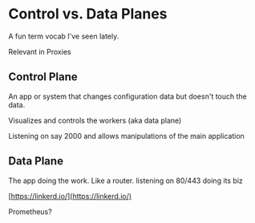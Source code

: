 # Control vs. Data Planes

A fun term vocab I've seen lately.

Relevant in Proxies

## Control Plane

An app or system that changes configuration data but doesn't touch the data.

Visualizes and controls the workers \(aka data plane\)

Listening on say 2000 and allows manipulations of the main application

## Data Plane

The app doing the work. Like a router. listening on 80/443 doing its biz

[https://linkerd.io/](https://linkerd.io/)

Prometheus?

